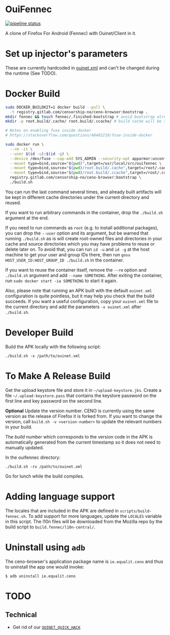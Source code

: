 # OuiFennec

[![pipeline status](https://gitlab.com/censorship-no/ceno-browser/badges/master/pipeline.svg)](https://gitlab.com/censorship-no/ceno-browser/commits/master)

A clone of Firefox For Android (Fennec) with Ouinet/Client in it.

# Set up injector's parameters

These are currently hardcoded in [ouinet.xml](https://github.com/equalitie/gecko-dev/blob/ouinet/mobile/android/app/src/main/res/values/ouinet.xml)
and can't be changed during the runtime (See TODO).

# Docker Build

```sh
sudo DOCKER_BUILDKIT=1 docker build --pull \
  -t registry.gitlab.com/censorship-no/ceno-browser:bootstrap .
mkdir fennec && touch fennec/.finished-bootstrap # avoid bootstrap already done above
mkdir -p root.build/.cache/ root.build/.ccache/ # build cache will be stored in $PWD/ouinet.build, $PWD/ouifennec.build, and $PWD/root.build

# Notes on enabling fuse inside docker
# https://stackoverflow.com/questions/48402218/fuse-inside-docker

sudo docker run \
  --rm -it \
  --user $(id -u):$(id -g) \
  --device /dev/fuse --cap-add SYS_ADMIN --security-opt apparmor:unconfined \
  --mount type=bind,source="$(pwd)",target=/usr/local/src/ouifennec \
  --mount type=bind,source="$(pwd)/root.build/.cache",target=/root/.cache \
  --mount type=bind,source="$(pwd)/root.build/.ccache",target=/root/.ccache \
  registry.gitlab.com/censorship-no/ceno-browser:bootstrap \
  ./build.sh
```

You can run the last command several times, and already built artifacts will be kept in different cache directories under the current directory and reused.

If you want to run arbitrary commands in the container, drop the `./build.sh` argument at the end.

If you need to run commands as `root` (e.g. to install additional packages), you can drop the `--user` option and its argument, but be warned that running `./build.sh` as is will create root-owned files and directories in your cache and source directories which you may have problems to reuse or delete later on. To avoid that, you can run `id -u` and `id -g` at the host machine to get your user and group IDs there, then run `gosu HOST_USER_ID:HOST_GROUP_ID ./build.sh` in the container.

If you want to reuse the container itself, remove the `--rm` option and `./build.sh` argument and add `--name SOMETHING`. After exiting the container, run `sudo docker start -ia SOMETHING` to start it again.

Also, please note that running an APK built with the default `ouinet.xml` configuration is quite pointless, but it may help you check that the build succeeds. If you want a useful configuration, copy your `ouinet.xml` file to the current directory and add the parameters `-x ouinet.xml` after `./build.sh`.

# Developer Build
Build the APK locally with the following script:
```
./build.sh -x /path/to/ouinet.xml
```

# To Make A Release Build

Get the upload keystore file and store it in `~/upload-keystore.jks`. Create a file `~/.upload-keystore.pass` that contains the keystore password on the first line and key password on the second line.

**Optional** Update the version number. CENO is currently using the same version as the release of Firefox it is forked from. If you want to change the version, call `build.sh -v <version-number>` to update the relevant numbers in your build.

The *build number* which corresponds to the version code in the APK is automatically generated from the current timestamp so it does not need to manually updated.

In the ouifennec directory:
```
./build.sh -rx /path/to/ouinet.xml
```
Go for lunch while the build compiles.

# Adding language support 
The locales that are included in the APK are defined in `scripts/build-fennec.sh`. To add support for more languages, update the `LOCALES` variable in this script. The l10n files will be downloaded from the Mozilla repo by the build script to `build.fennec/l10n-central/`.

# Uninstall using `adb`

The ceno-browser's application package name is `ie.equalit.ceno` and thus to
uninstall the app one would invoke:

```
$ adb uninstall ie.equalit.ceno
```

# TODO

## Technical

* Get rid of our [`OUINET_QUICK_HACK`](https://github.com/equalitie/gecko-dev/commit/2de7aad32981201d5a75cfbc9c49acf38f21dc0c)
